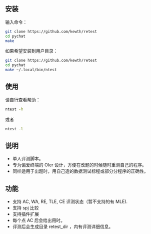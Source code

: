 ## 安装

输入命令：

```bash
git clone https://github.com/kewth/retest
cd pychat
make
```

如果希望安装到用户目录：

```bash
git clone https://github.com/kewth/retest
cd pychat
make ~/.local/bin/ntest
```
## 使用

请自行查看帮助：

```bash
ntest -h
```

或者

```bash
ntest -l
```

## 说明

- 单人评测脚本。
- 专为偏爱终端的 OIer 设计，方便在改题的时候随时重测自己的程序。
- 同样适用于出题时，用自己造的数据测试标程或部分分程序的正确性。

## 功能

- 支持 AC, WA, RE, TLE, CE 评测状态（暂不支持的有 MLE).
- 支持 spj 比较
- 支持插件扩展
- 每个点 AC 后会给出用时。
- 评测后会生成目录 retest_dir ，内有评测详细信息。
